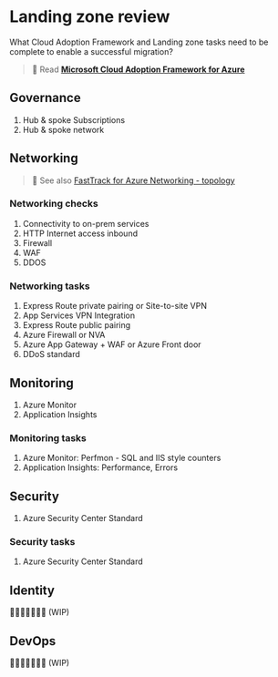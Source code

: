 # Landing zone review

What Cloud Adoption Framework and Landing zone tasks need to be complete to enable a successful migration? 

> 📖 Read **[Microsoft Cloud Adoption Framework for Azure]**

## Governance

1. Hub & spoke Subscriptions
1. Hub & spoke network

## Networking

> 📖 See also [FastTrack for Azure Networking - topology]

### Networking checks

1. Connectivity to on-prem services
1. HTTP Internet access inbound
1. Firewall
1. WAF
1. DDOS

### Networking tasks

1. Express Route private pairing or Site-to-site VPN
1. App Services VPN Integration
1. Express Route public pairing
1. Azure Firewall or NVA
1. Azure App Gateway + WAF or Azure Front door
1. DDoS standard

## Monitoring

1. Azure Monitor
1. Application Insights

### Monitoring tasks

1. Azure Monitor: Perfmon - SQL and IIS style counters
1. Application Insights: Performance, Errors

## Security

1. Azure Security Center Standard

### Security tasks

1. Azure Security Center Standard

## Identity

👷🏻‍♀️🚧👷🏻‍♂️ (WIP)

## DevOps

👷🏻‍♀️🚧👷🏻‍♂️ (WIP)

<!-- LINKS -->
[Microsoft Cloud Adoption Framework for Azure]:https://docs.microsoft.com/en-us/azure/cloud-adoption-framework/
[FastTrack for Azure Networking - topology]:https://github.com/Azure/fta-networking/blob/master/doc/topology.md